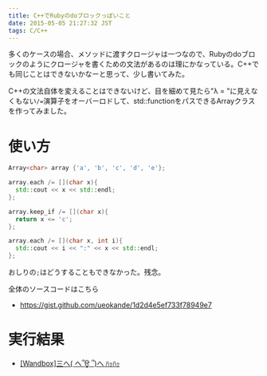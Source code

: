 ```yaml
---
title: C++でRubyのdoブロックっぽいこと
date: 2015-05-05 21:27:32 JST
tags: C/C++
---
```


多くのケースの場合、メソッドに渡すクロージャは一つなので、Rubyのdoブロックのようにクロージャを書くための文法があるのは理にかなっている。C\+\+でも同じことはできないかなーと思って、少し書いてみた。

C\+\+の文法自体を変えることはできないけど、目を細めて見たら"λ = "に見えなくもない`/=`演算子をオーバーロドして、std::function<T>をパスできるArrayクラスを作ってみました。

# 使い方

```cpp
Array<char> array {'a', 'b', 'c', 'd', 'e'};

array.each /= [](char x){ 
  std::cout << x << std::endl;
};  

array.keep_if /= [](char x){
  return x <= 'c';
};  

array.each /= [](char x, int i){ 
  std::cout << i << ":" << x << std::endl;
};
```

おしりの`;`はどうすることもできなかった。残念。

全体のソースコードはこちら

- [https://gist\.github\.com/ueokande/1d2d4e5ef733f78949e7](https://gist.github.com/ueokande/1d2d4e5ef733f78949e7)

# 実行結果

- [\[Wandbox\]三へ\( へ՞ਊ ՞\)へ ﾊｯﾊｯ](http://melpon.org/wandbox/permlink/So4UIjZFTgQ0Z19a)

